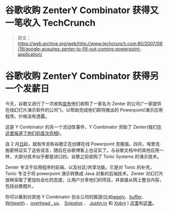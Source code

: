 # 谷歌收购 ZenterY Combinator 获得又一笔收入 TechCrunch

> 原文：<https://web.archive.org/web/http://www.techcrunch.com:80/2007/06/19/google-acquires-zenter-to-fill-out-coming-powerpoint-application/>

# 谷歌收购 ZenterY Combinator 获得另一个发薪日

今天，谷歌又进行了一次收购[宣布](https://web.archive.org/web/20230213151647/http://googleblog.blogspot.com/2007/06/more-sharing.html)他们收购了一家名为 Zenter 的公司(“一家提供在线幻灯片演示软件的公司”)，以帮助完成他们即将推出的 Powerpoint/演示应用程序。价格没有透露。

这是 Y Combinator 的另一个流动性事件，Y Combinator 资助了 Zenter(我们[在这里报道了他们的首次亮相](https://web.archive.org/web/20230213151647/https://techcrunch.com/tag/zenter))。

自 2 月[日](https://web.archive.org/web/20230213151647/https://techcrunch.com/2007/02/04/google-powerpoint-clone-coming/)起，就有传言称谷歌正在创建在线 Powerpoint 克隆版。四月，埃里克·施密特证实了这些谣言，随后在谷歌博客上也证实了。与谷歌文档中的其他应用一样，大部分技术似乎都是进口的。谷歌之前收购了 Tonic Systems 的演示技术。

Zenter 专注于应用程序的前端，以及社区/共享功能。它是对 Tonic 的补充，Tonic 专注于将 powerpoint 演示转换成 Java 对象的后端技术。Zenter 对幻灯片放映采取了更加社会化的态度，让用户分享他们的项目，并直接从网上整合内容，包括谷歌图片。

你可以看到对其他 Y Combinator 创业公司的报道(比如[weely](https://web.archive.org/web/20230213151647/http://weebly.com/)、[buffer](https://web.archive.org/web/20230213151647/https://techcrunch.com/2007/03/02/billmonk-has-a-half-brother/)、 [Writewith](https://web.archive.org/web/20230213151647/https://techcrunch.com/2007/04/12/writewith-launches-makes-shared-blogging-easier/) 、[overhead . us](https://web.archive.org/web/20230213151647/https://techcrunch.com/2007/05/04/overhearus-corporate-gossip-2/)、 [Snipshot](https://web.archive.org/web/20230213151647/https://techcrunch.com/tag/snipshot/) 、 [Justin.tv](https://web.archive.org/web/20230213151647/https://techcrunch.com/2007/03/23/police-raid-justintv-more-pranks-on-the-way/) 和 [Xobni](https://web.archive.org/web/20230213151647/http://xobni.com/) ) [这里](https://web.archive.org/web/20230213151647/https://techcrunch.com/2007/03/09/demo-day-y-combinators-spring-chicks/)和[这里](https://web.archive.org/web/20230213151647/https://techcrunch.com/2006/11/09/the-y-combinator-companies/)。